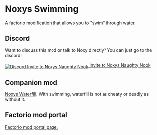 # Noxys Swimming

A factorio modification that allows you to "swim" through water.

## Discord

Want to discuss this mod or talk to Noxy directly? You can just go to the discord!

[<img src="http://cyanox.nl/discord.png" align="middle" title="Discord Invite to Noxys Naughty Nook"  /> Invite to Noxys Naughty Nook](https://discord.gg/0bly1P1wIaTXv9W5)

## Companion mod

[Noxys Waterfill](https://mods.factorio.com/mods/CobaltSky/Noxys_Waterfill). With swimming, waterfill is not as cheaty or deadly as without it.

## Factorio mod portal

[Factorio mod portal page.](https://mods.factorio.com/mods/CobaltSky/Noxys_Swimming)
